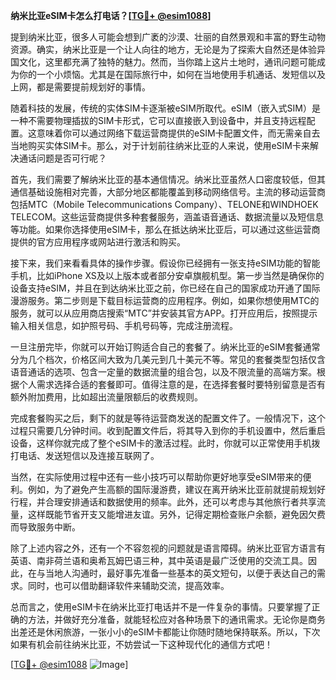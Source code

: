 **纳米比亚eSIM卡怎么打电话？[[TG💪+ @esim1088](https://t.me/s/esim1088)]**

提到纳米比亚，很多人可能会想到广袤的沙漠、壮丽的自然景观和丰富的野生动物资源。确实，纳米比亚是一个让人向往的地方，无论是为了探索大自然还是体验异国文化，这里都充满了独特的魅力。然而，当你踏上这片土地时，通讯问题可能成为你的一个小烦恼。尤其是在国际旅行中，如何在当地使用手机通话、发短信以及上网，都是需要提前规划好的事情。

随着科技的发展，传统的实体SIM卡逐渐被eSIM所取代。eSIM（嵌入式SIM）是一种不需要物理插拔的SIM卡形式，它可以直接嵌入到设备中，并且支持远程配置。这意味着你可以通过网络下载运营商提供的eSIM卡配置文件，而无需亲自去当地购买实体SIM卡。那么，对于计划前往纳米比亚的人来说，使用eSIM卡来解决通话问题是否可行呢？

首先，我们需要了解纳米比亚的基本通信情况。纳米比亚虽然人口密度较低，但其通信基础设施相对完善，大部分地区都能覆盖到移动网络信号。主流的移动运营商包括MTC（Mobile Telecommunications Company）、TELONE和WINDHOEK TELECOM。这些运营商提供多种套餐服务，涵盖语音通话、数据流量以及短信息等功能。如果你选择使用eSIM卡，那么在抵达纳米比亚后，可以通过这些运营商提供的官方应用程序或网站进行激活和购买。

接下来，我们来看看具体的操作步骤。假设你已经拥有一张支持eSIM功能的智能手机，比如iPhone XS及以上版本或者部分安卓旗舰机型。第一步当然是确保你的设备支持eSIM，并且在到达纳米比亚之前，你已经在自己的国家成功开通了国际漫游服务。第二步则是下载目标运营商的应用程序。例如，如果你想使用MTC的服务，就可以从应用商店搜索“MTC”并安装其官方APP。打开应用后，按照提示输入相关信息，如护照号码、手机号码等，完成注册流程。

一旦注册完毕，你就可以开始订购适合自己的套餐了。纳米比亚的eSIM套餐通常分为几个档次，价格区间大致为几美元到几十美元不等。常见的套餐类型包括仅含语音通话的选项、包含一定量的数据流量的组合包，以及不限流量的高端方案。根据个人需求选择合适的套餐即可。值得注意的是，在选择套餐时要特别留意是否有额外附加费用，比如超出流量限额后的收费规则。

完成套餐购买之后，剩下的就是等待运营商发送的配置文件了。一般情况下，这个过程只需要几分钟时间。收到配置文件后，将其导入到你的手机设置中，然后重启设备，这样你就完成了整个eSIM卡的激活过程。此时，你就可以正常使用手机拨打电话、发送短信以及连接互联网了。

当然，在实际使用过程中还有一些小技巧可以帮助你更好地享受eSIM带来的便利。例如，为了避免产生高额的国际漫游费，建议在离开纳米比亚前就提前规划好行程，并合理安排通话和数据使用的频率。此外，还可以考虑与其他旅行者共享流量，这样既能节省开支又能增进友谊。另外，记得定期检查账户余额，避免因欠费而导致服务中断。

除了上述内容之外，还有一个不容忽视的问题就是语言障碍。纳米比亚官方语言有英语、南非荷兰语和奥希瓦姆巴语三种，其中英语是最广泛使用的交流工具。因此，在与当地人沟通时，最好事先准备一些基本的英文短句，以便于表达自己的需求。同时，也可以借助翻译软件来辅助交流，提高效率。

总而言之，使用eSIM卡在纳米比亚打电话并不是一件复杂的事情。只要掌握了正确的方法，并做好充分准备，就能轻松应对各种场景下的通讯需求。无论你是商务出差还是休闲旅游，一张小小的eSIM卡都能让你随时随地保持联系。所以，下次如果有机会前往纳米比亚，不妨尝试一下这种现代化的通信方式吧！

[[TG💪+ @esim1088](https://t.me/s/esim1088) ![Image](https://i.postimg.cc/4NQfJmqS/Snipaste-2025-05-13-00-14-12.png)]